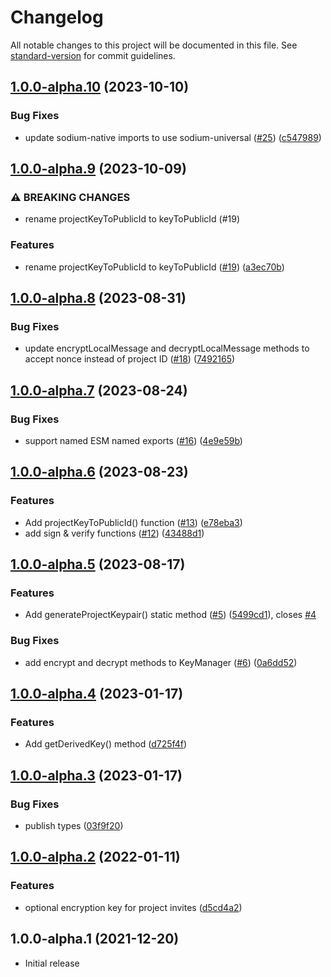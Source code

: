 # Changelog

All notable changes to this project will be documented in this file. See [standard-version](https://github.com/conventional-changelog/standard-version) for commit guidelines.

## [1.0.0-alpha.10](https://github.com/digidem/mapeo-crypto/compare/v1.0.0-alpha.9...v1.0.0-alpha.10) (2023-10-10)


### Bug Fixes

* update sodium-native imports to use sodium-universal ([#25](https://github.com/digidem/mapeo-crypto/issues/25)) ([c547989](https://github.com/digidem/mapeo-crypto/commit/c547989b483a0b482b28e01f7309125138698d47))

## [1.0.0-alpha.9](https://github.com/digidem/mapeo-crypto/compare/v1.0.0-alpha.8...v1.0.0-alpha.9) (2023-10-09)


### ⚠ BREAKING CHANGES

* rename projectKeyToPublicId to keyToPublicId (#19)

### Features

* rename projectKeyToPublicId to keyToPublicId ([#19](https://github.com/digidem/mapeo-crypto/issues/19)) ([a3ec70b](https://github.com/digidem/mapeo-crypto/commit/a3ec70b97318260e2f1593d6abbaeda065cc9407))

## [1.0.0-alpha.8](https://github.com/digidem/mapeo-crypto/compare/v1.0.0-alpha.7...v1.0.0-alpha.8) (2023-08-31)


### Bug Fixes

* update encryptLocalMessage and decryptLocalMessage methods to accept nonce instead of project ID ([#18](https://github.com/digidem/mapeo-crypto/issues/18)) ([7492165](https://github.com/digidem/mapeo-crypto/commit/7492165b08fb7339923560bbdbfce3f898af268e))

## [1.0.0-alpha.7](https://github.com/digidem/mapeo-crypto/compare/v1.0.0-alpha.6...v1.0.0-alpha.7) (2023-08-24)


### Bug Fixes

* support named ESM named exports ([#16](https://github.com/digidem/mapeo-crypto/issues/16)) ([4e9e59b](https://github.com/digidem/mapeo-crypto/commit/4e9e59bd73b51baec5aa394f0647c696acdb5b81))

## [1.0.0-alpha.6](https://github.com/digidem/mapeo-crypto/compare/v1.0.0-alpha.5...v1.0.0-alpha.6) (2023-08-23)


### Features

* Add projectKeyToPublicId() function ([#13](https://github.com/digidem/mapeo-crypto/issues/13)) ([e78eba3](https://github.com/digidem/mapeo-crypto/commit/e78eba3470615518d97dcbfe2715b4bd27a950cc))
* add sign & verify functions ([#12](https://github.com/digidem/mapeo-crypto/issues/12)) ([43488d1](https://github.com/digidem/mapeo-crypto/commit/43488d198e3cae3a6fc5d48ff7c521ecbdeda8f1))

## [1.0.0-alpha.5](https://github.com/digidem/mapeo-crypto/compare/v1.0.0-alpha.4...v1.0.0-alpha.5) (2023-08-17)


### Features

* Add generateProjectKeypair() static method ([#5](https://github.com/digidem/mapeo-crypto/issues/5)) ([5499cd1](https://github.com/digidem/mapeo-crypto/commit/5499cd1e1351d243b198d461cd7335a62808be41)), closes [#4](https://github.com/digidem/mapeo-crypto/issues/4)


### Bug Fixes

* add encrypt and decrypt methods to KeyManager ([#6](https://github.com/digidem/mapeo-crypto/issues/6)) ([0a6dd52](https://github.com/digidem/mapeo-crypto/commit/0a6dd528f8346990974571f06655008c7058bab6))

## [1.0.0-alpha.4](https://github.com/digidem/mapeo-crypto/compare/v1.0.0-alpha.3...v1.0.0-alpha.4) (2023-01-17)


### Features

* Add getDerivedKey() method ([d725f4f](https://github.com/digidem/mapeo-crypto/commit/d725f4fa3be0007052f7cb9418b87bdde77718b1))

## [1.0.0-alpha.3](https://github.com/digidem/mapeo-crypto/compare/v1.0.0-alpha.2...v1.0.0-alpha.3) (2023-01-17)


### Bug Fixes

* publish types ([03f9f20](https://github.com/digidem/mapeo-crypto/commit/03f9f20f1cf4a85b0f3f0fa443caecc3307178f4))

## [1.0.0-alpha.2](https://github.com/digidem/mapeo-crypto/compare/v1.0.0-alpha.1...v1.0.0-alpha.2) (2022-01-11)


### Features

* optional encryption key for project invites ([d5cd4a2](https://github.com/digidem/mapeo-crypto/commit/d5cd4a2da9b73a163a2db522a876bb63ae24fa93))

## 1.0.0-alpha.1 (2021-12-20)

- Initial release
